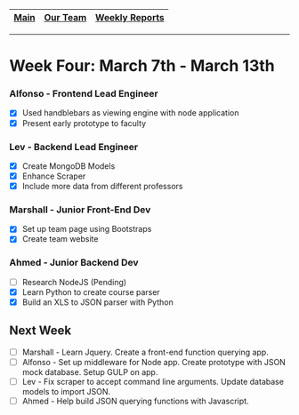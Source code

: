 [Main](../../master/README.md) | [Our Team](../../master/our_team/README.md) | [Weekly Reports](../weekly_reports)
------------ | ------------- | -------------
---
# Week Four: March 7th - March 13th

### Alfonso - Frontend Lead Engineer

- [x] Used handblebars as viewing engine with node application
- [x] Present early prototype to faculty

### Lev - Backend Lead Engineer 

- [x] Create MongoDB Models 
- [x] Enhance Scraper
- [x] Include more data from different professors

### Marshall - Junior Front-End Dev

- [x] Set up team page using Bootstraps
- [x] Create team website

### Ahmed - Junior Backend Dev

- [ ] Research NodeJS (Pending)
- [x] Learn Python to create course parser 
- [X] Build an XLS to JSON parser with Python  

## Next Week

- [ ] Marshall - Learn Jquery. Create a front-end function querying app.
- [ ] Alfonso - Set up middleware for Node app. Create prototype with JSON mock database. Setup GULP on app.
- [ ] Lev - Fix scraper to accept command line arguments. Update database models to import JSON. 
- [ ] Ahmed - Help build JSON querying functions with Javascript.
